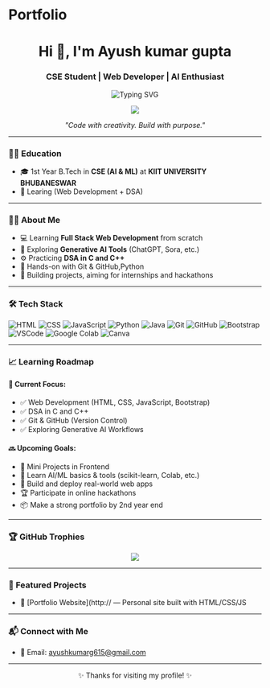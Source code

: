 # Portfolio
 <!-- Header -->
<h1 align="center">Hi 👋, I'm Ayush kumar gupta </h1>
<h3 align="center">CSE Student | Web Developer | AI Enthusiast</h3>

<p align="center">
  <img src="https://readme-typing-svg.demolab.com?font=Fira+Code&duration=3000&pause=1000&center=true&vCenter=true&width=435&lines=Welcome+to+my+GitHub+Profile!;I+am+learning+Web+Development;Exploring+Generative+AI+Tools;Building+Projects+and+Solving+DSA" alt="Typing SVG" />
</p>

<p align="center">
  <img src="https://komarev.com/ghpvc/?username=Khushi-Roy-123&label=Profile+Views&color=blueviolet&style=flat" />
</p>

<p align="center"><i>"Code with creativity. Build with purpose."</i></p>

---

### 👩‍🎓 Education

- 🎓 1st Year B.Tech in **CSE (AI & ML)** at **KIIT UNIVERSITY BHUBANESWAR**
- 📘 Learing  (Web Development + DSA)

---

### 👩‍💻 About Me

- 💻 Learning **Full Stack Web Development** from scratch
- 🧠 Exploring **Generative AI Tools** (ChatGPT, Sora, etc.)
- ⚙️ Practicing **DSA in C and C++**
- 🔧 Hands-on with Git & GitHub,Python
- 🎯 Building projects, aiming for internships and hackathons

---

### 🛠️ Tech Stack

![HTML](https://img.shields.io/badge/HTML5-E34F26?style=for-the-badge&logo=html5&logoColor=white)
![CSS](https://img.shields.io/badge/CSS3-1572B6?style=for-the-badge&logo=css3&logoColor=white)
![JavaScript](https://img.shields.io/badge/JavaScript-yellow?style=for-the-badge&logo=javascript&logoColor=black)
![Python](https://img.shields.io/badge/Python-3776AB?style=for-the-badge&logo=python&logoColor=white)
![Java](https://img.shields.io/badge/Java-007396?style=for-the-badge&logo=java&logoColor=white)
![Git](https://img.shields.io/badge/Git-F05032?style=for-the-badge&logo=git&logoColor=white)
![GitHub](https://img.shields.io/badge/GitHub-181717?style=for-the-badge&logo=github&logoColor=white)
![Bootstrap](https://img.shields.io/badge/Bootstrap-7952B3?style=for-the-badge&logo=bootstrap&logoColor=white)
![VSCode](https://img.shields.io/badge/VSCode-007ACC?style=for-the-badge&logo=visualstudiocode&logoColor=white)
![Google Colab](https://img.shields.io/badge/Colab-F9AB00?style=for-the-badge&logo=googlecolab&logoColor=white)
![Canva](https://img.shields.io/badge/Canva-00C4CC?style=for-the-badge&logo=canva&logoColor=white)

---

### 📈 Learning Roadmap

#### 🚀 Current Focus:
- ✅ Web Development (HTML, CSS, JavaScript, Bootstrap)
- ✅ DSA in C and C++
- ✅ Git & GitHub (Version Control)
- ✅ Exploring Generative AI Workflows

#### 🔜 Upcoming Goals:
- 🔧 Mini Projects in Frontend
- 🤖 Learn AI/ML basics & tools (scikit-learn, Colab, etc.)
- 🧠 Build and deploy real-world web apps
- 🏆 Participate in online hackathons
- 📦 Make a strong portfolio by 2nd year end

---

### 🏆 GitHub Trophies

<p align="center">
  <img src="https://github-profile-trophy.vercel.app/?username=Khushi-Roy-123&theme=radical&no-frame=true&no-bg=true&margin-w=4" />
</p>

---

### 📌 Featured Projects

- 🔗 [Portfolio Website](http:// — Personal site built with HTML/CSS/JS  

---

### 📬 Connect with Me

- 📧 Email: [ayushkumarg615@gmail.com](mailto:ayushkumarg615@gmail.com)
---

<p align="center">✨ Thanks for visiting my profile! ✨</p> 
